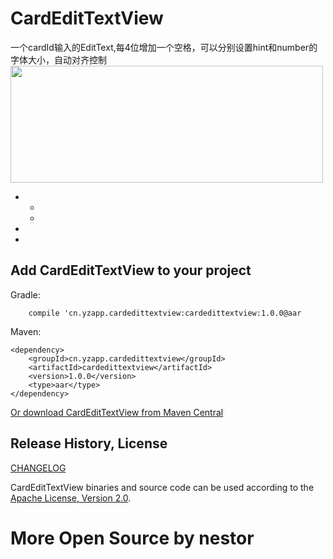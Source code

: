 CardEditTextView
========
一个cardId输入的EditText,每4位增加一个空格，可以分别设置hint和number的字体大小，自动对齐控制
<img src="" width="500" height="187"/>


 *
    *
    *
 *
 *

Add CardEditTextView to your project
----------------------------

Gradle:
```
    compile 'cn.yzapp.cardedittextview:cardedittextview:1.0.0@aar
```

Maven:
```
<dependency>
    <groupId>cn.yzapp.cardedittextview</groupId>
    <artifactId>cardedittextview</artifactId>
    <version>1.0.0</version>
    <type>aar</type>
</dependency>
```

[Or download CardEditTextView from Maven Central]()

Release History, License
------------------------
[CHANGELOG](CHANGELOG.md)

CardEditTextView binaries and source code can be used according to the [Apache License, Version 2.0](LICENSE).

More Open Source by nestor
==============================
